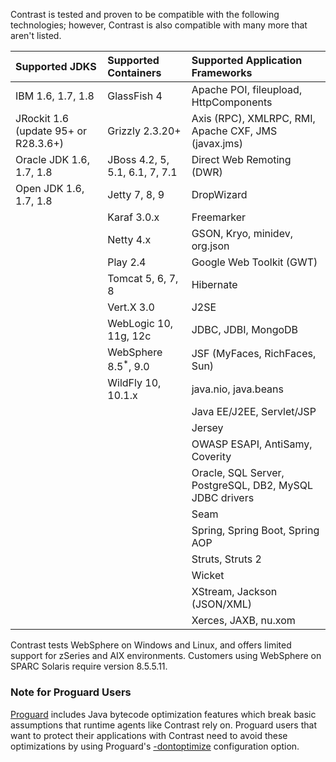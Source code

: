 <!--
title: "Supported Technologies for the Java Agent"
description: "List of supported technologies for the Java agent"
tags: "Java agent installation containers JDKs frameworks libraries support"
-->

Contrast is tested and proven to be compatible with the following technologies; however, Contrast is also compatible with many more that aren't listed.

|Supported JDKS                             | Supported Containers                 | Supported Application Frameworks
|:--------------                            |:--------------------                 |:--------------------------------
|IBM 1.6, 1.7, 1.8                          | GlassFish 4                          | Apache POI, fileupload, HttpComponents
|JRockit 1.6 (update 95+ or R28.3.6+)       | Grizzly 2.3.20+                      | Axis (RPC), XMLRPC, RMI, Apache CXF, JMS (javax.jms)
|Oracle JDK 1.6, 1.7, 1.8                   | JBoss 4.2, 5, 5.1, 6.1, 7, 7.1       | Direct Web Remoting (DWR)
|Open JDK 1.6, 1.7, 1.8                     | Jetty 7, 8, 9                        | DropWizard
|                                           | Karaf 3.0.x                          | Freemarker
|                                           | Netty 4.x                            | GSON, Kryo, minidev, org.json
|                                           | Play 2.4                             | Google Web Toolkit (GWT)
|                                           | Tomcat 5, 6, 7, 8                    | Hibernate
|                                           | Vert.X 3.0                           | J2SE
|                                           | WebLogic 10, 11g, 12c                | JDBC, JDBI, MongoDB
|                                           | WebSphere 8.5<sup>*</sup>, 9.0       | JSF (MyFaces, RichFaces, Sun)
|                                           | WildFly 10, 10.1.x                   | java.nio, java.beans
|                                           |                                      | Java EE/J2EE, Servlet/JSP
|                                           |                                      | Jersey
|                                           |                                      | OWASP ESAPI, AntiSamy, Coverity
|                                           |                                      | Oracle, SQL Server, PostgreSQL, DB2, MySQL JDBC drivers
|                                           |                                      | Seam
|                                           |                                      | Spring, Spring Boot, Spring AOP
|                                           |                                      | Struts, Struts 2
|                                           |                                      | Wicket
|                                           |                                      | XStream, Jackson (JSON/XML)
|                                           |                                      | Xerces, JAXB, nu.xom


Contrast tests WebSphere on Windows and Linux, and offers limited support for zSeries and AIX environments. Customers using WebSphere on SPARC Solaris require version 8.5.5.11.


### Note for Proguard Users

[Proguard](https://sourceforge.net/projects/proguard/files/) includes Java bytecode optimization features which break basic assumptions that runtime agents like Contrast rely on. Proguard users that want to protect their applications with Contrast need to avoid these optimizations by using Proguard's [-dontoptimize](https://www.guardsquare.com/en/proguard/manual/usage#dontoptimize) configuration option.
